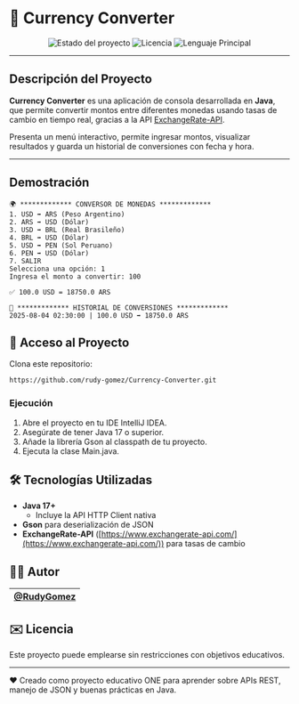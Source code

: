 # 💱 Currency Converter

<p align="center">
  <img src="https://img.shields.io/badge/STATUS-FINALIZADO-brightgreen" alt="Estado del proyecto">
  <img src="https://img.shields.io/badge/LICENSE-MIT-blue" alt="Licencia">
  <img src="https://img.shields.io/github/languages/top/rudygomez404/currency-converter" alt="Lenguaje Principal">
</p>

---

## Descripción del Proyecto

**Currency Converter** es una aplicación de consola desarrollada en **Java**, que permite convertir montos entre diferentes monedas usando tasas de cambio en tiempo real, gracias a la API [ExchangeRate-API](https://www.exchangerate-api.com/).

Presenta un menú interactivo, permite ingresar montos, visualizar resultados y guarda un historial de conversiones con fecha y hora.

---

## Demostración

```plaintext
🌍 ************* CONVERSOR DE MONEDAS *************
1. USD ➡ ARS (Peso Argentino)
2. ARS ➡ USD (Dólar)
3. USD ➡ BRL (Real Brasileño)
4. BRL ➡ USD (Dólar)
5. USD ➡ PEN (Sol Peruano)
6. PEN ➡ USD (Dólar)
7. SALIR
Selecciona una opción: 1
Ingresa el monto a convertir: 100

✅ 100.0 USD = 18750.0 ARS

📜 ************* HISTORIAL DE CONVERSIONES *************
2025-08-04 02:30:00 | 100.0 USD ➡ 18750.0 ARS
```

## 📁 Acceso al Proyecto

Clona este repositorio:

```bash
https://github.com/rudy-gomez/Currency-Converter.git
```
### Ejecución

1. Abre el proyecto en tu IDE IntelliJ IDEA.
2. Asegúrate de tener Java 17 o superior.
3. Añade la librería Gson al classpath de tu proyecto.
4. Ejecuta la clase Main.java.

## 🛠️ Tecnologías Utilizadas

* **Java 17+**
  * Incluye la API HTTP Client nativa
* **Gson** para deserialización de JSON
* **ExchangeRate-API** ([https://www.exchangerate-api.com/](https://www.exchangerate-api.com/)) para tasas de cambio

## 👨‍💼 Autor

| [@RudyGomez](https://github.com/rudygomez404)|
| :---------------------------------------------------------------------------------------------------------------------------------: |

## ✉️ Licencia

Este proyecto puede emplearse sin restricciones con objetivos educativos.

---

❤️ Creado como proyecto educativo ONE para aprender sobre APIs REST, manejo de JSON y buenas prácticas en Java.
